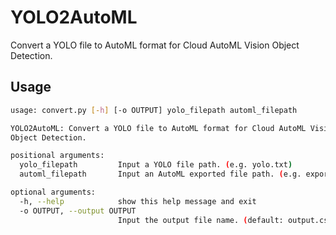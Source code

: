 # YOLO2AutoML
Convert a YOLO file to AutoML format for Cloud AutoML Vision Object Detection.

## Usage

```bash
usage: convert.py [-h] [-o OUTPUT] yolo_filepath automl_filepath

YOLO2AutoML: Convert a YOLO file to AutoML format for Cloud AutoML Vision
Object Detection.

positional arguments:
  yolo_filepath         Input a YOLO file path. (e.g. yolo.txt)
  automl_filepath       Input an AutoML exported file path. (e.g. export.csv)

optional arguments:
  -h, --help            show this help message and exit
  -o OUTPUT, --output OUTPUT
                        Input the output file name. (default: output.csv)
```
